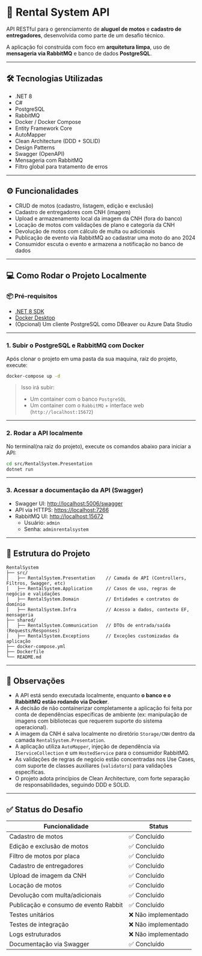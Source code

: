 # 🚀 Rental System API

API RESTful para o gerenciamento de **aluguel de motos** e **cadastro de entregadores**, desenvolvida como parte de um desafio técnico.

A aplicação foi construída com foco em **arquitetura limpa**, uso de **mensageria via RabbitMQ** e banco de dados **PostgreSQL**.

---

## 🛠 Tecnologias Utilizadas

- .NET 8
- C#
- PostgreSQL
- RabbitMQ
- Docker / Docker Compose
- Entity Framework Core
- AutoMapper
- Clean Architecture (DDD + SOLID)
- Design Patterns
- Swagger (OpenAPI)
- Mensageria com RabbitMQ
- Filtro global para tratamento de erros

---

## ⚙️ Funcionalidades

- CRUD de motos (cadastro, listagem, edição e exclusão)
- Cadastro de entregadores com CNH (imagem)
- Upload e armazenamento local da imagem da CNH (fora do banco)
- Locação de motos com validações de plano e categoria da CNH
- Devolução de motos com cálculo de multa ou adicionais
- Publicação de evento via RabbitMQ ao cadastrar uma moto do ano 2024
- Consumidor escuta o evento e armazena a notificação no banco de dados

---

## 💻 Como Rodar o Projeto Localmente

### 📦 Pré-requisitos

- [.NET 8 SDK](https://dotnet.microsoft.com/en-us/download/dotnet/8.0)
- [Docker Desktop](https://www.docker.com/products/docker-desktop)
- (Opcional) Um cliente PostgreSQL como DBeaver ou Azure Data Studio

---

### 1. Subir o PostgreSQL e RabbitMQ com Docker

Após clonar o projeto em uma pasta da sua maquina, raiz do projeto, execute:

```bash
docker-compose up -d
```

> Isso irá subir:
> - Um container com o banco `PostgreSQL`
> - Um container com o `RabbitMQ` + interface web (`http://localhost:15672`)

---

### 2. Rodar a API localmente

No terminal(na raiz do projeto), execute os comandos abaixo para iniciar a API:

```bash
cd src/RentalSystem.Presentation
dotnet run
```

---

### 3. Acessar a documentação da API (Swagger)

- Swagger UI: [http://localhost:5006/swagger](http://localhost:5006/swagger)
- API via HTTPS: [https://localhost:7266](https://localhost:7266)
- RabbitMQ UI: [http://localhost:15672](http://localhost:15672)
  - Usuário: `admin`
  - Senha: `adminrentalsystem`

---

## 📂 Estrutura do Projeto

```
RentalSystem
├── src/
│   ├── RentalSystem.Presentation    // Camada de API (Controllers, Filtros, Swagger, etc)
│   ├── RentalSystem.Application     // Casos de uso, regras de negócio e validações
│   ├── RentalSystem.Domain          // Entidades e contratos do domínio
│   ├── RentalSystem.Infra           // Acesso a dados, contexto EF, mensageria
├── shared/
│   ├── RentalSystem.Communication   // DTOs de entrada/saída (Requests/Responses)
│   ├── RentalSystem.Exceptions      // Exceções customizadas da aplicação
├── docker-compose.yml
├── Dockerfile
└── README.md
```

---

## 📌 Observações

- A API está sendo executada localmente, enquanto **o banco e o RabbitMQ estão rodando via Docker**.
- A decisão de não containerizar completamente a aplicação foi feita por conta de dependências específicas de ambiente (ex: manipulação de imagens com bibliotecas que requerem suporte do sistema operacional).
- A imagem da CNH é salva localmente no diretório `Storage/CNH` dentro da camada `RentalSystem.Presentation`.
- A aplicação utiliza `AutoMapper`, injeção de dependência via `IServiceCollection` e um `HostedService` para o consumidor RabbitMQ.
- As validações de regras de negócio estão concentradas nos Use Cases, com suporte de classes auxiliares (`validators`) para validações específicas.
- O projeto adota princípios de Clean Architecture, com forte separação de responsabilidades, seguindo DDD e SOLID.

---

## ✅ Status do Desafio

| Funcionalidade                          | Status        |
|----------------------------------------|---------------|
| Cadastro de motos                      | ✅ Concluído   |
| Edição e exclusão de motos             | ✅ Concluído   |
| Filtro de motos por placa              | ✅ Concluído   |
| Cadastro de entregadores               | ✅ Concluído   |
| Upload de imagem da CNH                | ✅ Concluído   |
| Locação de motos                       | ✅ Concluído   |
| Devolução com multa/adicionais         | ✅ Concluído   |
| Publicação e consumo de evento Rabbit  | ✅ Concluído   |
| Testes unitários                       | ❌ Não implementado |
| Testes de integração                   | ❌ Não implementado |
| Logs estruturados                      | ❌ Não implementado |
| Documentação via Swagger               | ✅ Concluído   |

